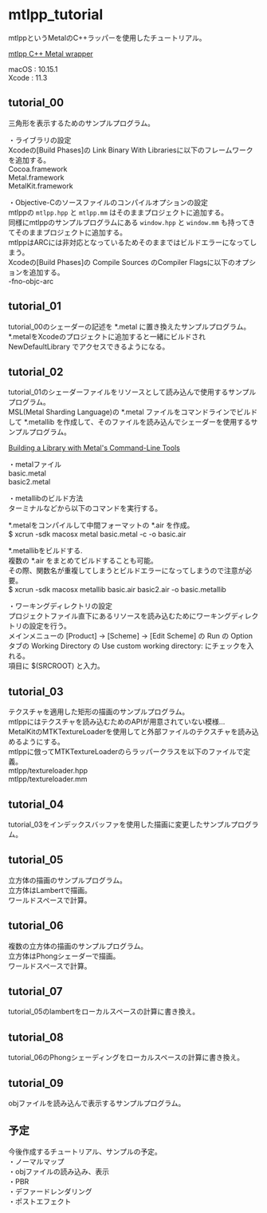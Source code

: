 # mtlpp_tutorial
mtlppというMetalのC++ラッパーを使用したチュートリアル。

[mtlpp C++ Metal wrapper](https://github.com/naleksiev/mtlpp)


macOS : 10.15.1  
Xcode : 11.3  

## tutorial_00
三角形を表示するためのサンプルプログラム。

・ライブラリの設定  
Xcodeの[Build Phases]の Link Binary With Librariesに以下のフレームワークを追加する。  
  Cocoa.framework  
  Metal.framework  
  MetalKit.framework  

・Objective-Cのソースファイルのコンパイルオプションの設定  
mtlppの ```mtlpp.hpp``` と ```mtlpp.mm``` はそのままプロジェクトに追加する。  
同様にmtlppのサンプルプログラムにある ```window.hpp``` と ```window.mm``` も持ってきてそのままプロジェクトに追加する。  
mtlppはARCには非対応となっているためそのままではビルドエラーになってしまう。  
Xcodeの[Build Phases]の Compile Sources のCompiler Flagsに以下のオプションを追加する。  
  -fno-objc-arc  

## tutorial_01
tutorial_00のシェーダーの記述を *.metal に置き換えたサンプルプログラム。  
*.metalをXcodeのプロジェクトに追加すると一緒にビルドされ NewDefaultLibrary でアクセスできるようになる。  



## tutorial_02
tutorial_01のシェーダーファイルをリソースとして読み込んで使用するサンプルプログラム。  
MSL(Metal Sharding Language)の *.metal ファイルをコマンドラインでビルドして *.metallib を作成して、そのファイルを読み込んでシェーダーを使用するサンプルプログラム。  

[Building a Library with Metal's Command-Line Tools](https://developer.apple.com/documentation/metal/libraries/building_a_library_with_metal_s_command-line_tools)

・metalファイル  
  basic.metal  
  basic2.metal  

・metallibのビルド方法  
  ターミナルなどから以下のコマンドを実行する。  
  
  *.metalをコンパイルして中間フォーマットの *.air を作成。  
    $ xcrun -sdk macosx metal basic.metal -c -o basic.air

  *.metallibをビルドする.  
    複数の *.air をまとめてビルドすることも可能。  
    その際、関数名が重複してしまうとビルドエラーになってしまうので注意が必要。  
    $ xcrun -sdk macosx metallib basic.air basic2.air -o basic.metallib

・ワーキングディレクトリの設定  
  プロジェクトファイル直下にあるリソースを読み込むためにワーキングディレクトリの設定を行う。  
  メインメニューの [Product] -> [Scheme] -> [Edit Scheme] の Run の Optionタブの Working Directory の Use custom working directory: にチェックを入れる。  
  項目に $(SRCROOT) と入力。  

## tutorial_03
テクスチャを適用した矩形の描画のサンプルプログラム。  
mtlppにはテクスチャを読み込むためのAPIが用意されていない模様...  
MetalKitのMTKTextureLoaderを使用してと外部ファイルのテクスチャを読み込めるようにする。  
mtlppに倣ってMTKTextureLoaderのらラッパークラスを以下のファイルで定義。  
  mtlpp/textureloader.hpp  
  mtlpp/textureloader.mm  


## tutorial_04
tutorial_03をインデックスバッファを使用した描画に変更したサンプルプログラム。

## tutorial_05
立方体の描画のサンプルプログラム。  
立方体はLambertで描画。  
ワールドスペースで計算。

## tutorial_06
複数の立方体の描画のサンプルプログラム。  
立方体はPhongシェーダーで描画。  
ワールドスペースで計算。

## tutorial_07
tutorial_05のlambertをローカルスペースの計算に書き換え。


## tutorial_08
tutorial_06のPhongシェーディングをローカルスペースの計算に書き換え。

## tutorial_09
objファイルを読み込んで表示するサンプルプログラム。


## 予定
今後作成するチュートリアル、サンプルの予定。  
・ノーマルマップ  
・objファイルの読み込み、表示  
・PBR  
・デファードレンダリング  
・ポストエフェクト  




